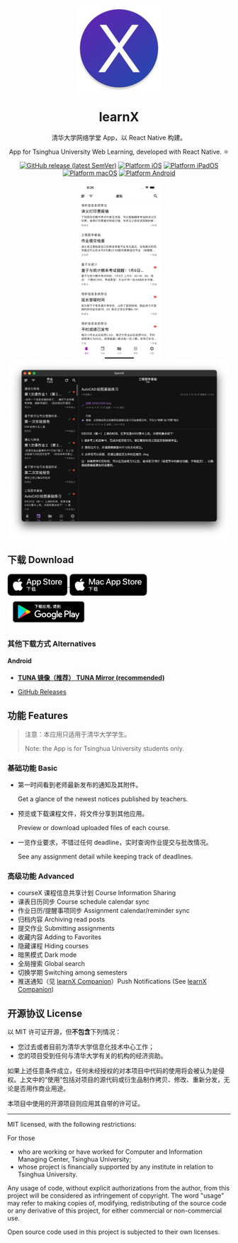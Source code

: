 <div align="center">

<img src="./docs/assets/logo.png" alt="logo" width="192" height="192" />

<h1>learnX</h1>

清华大学网络学堂 App，以 React Native 构建。

App for Tsinghua University Web Learning, developed with React Native. ⚛️

<a href="https://github.com/robertying/learnX/releases" target="_blank" rel="noopener noreferrer"><img src="https://img.shields.io/github/v/release/robertying/learnX?color=brightgreen" alt="GitHub release (latest SemVer)" height="20" width="auto"></a>
<a href="https://apps.apple.com/cn/app/learnx/id1459073115#?platform=iphone" target="_blank" rel="noopener noreferrer"><img src="https://img.shields.io/badge/platform-ios-blue" alt="Platform iOS" height="20" width="auto"></a>
<a href="https://apps.apple.com/cn/app/learnx/id1459073115#?platform=ipad" target="_blank" rel="noopener noreferrer"><img src="https://img.shields.io/badge/platform-ipados-blue" alt="Platform iPadOS" height="20" width="auto"></a>
<a href="https://apps.apple.com/cn/app/learnx/id1459073115#?platform=mac" target="_blank" rel="noopener noreferrer"><img src="https://img.shields.io/badge/platform-macos-blue" alt="Platform macOS" height="20" width="auto"></a>
<a href="https://play.google.com/store/apps/details?id=io.robertying.learnx" target="_blank" rel="noopener noreferrer"><img src="https://img.shields.io/badge/platform-android-red" alt="Platform Android" height="20" width="auto"></a>

<div align="center">
    <img src="./docs/screenshots/iphone.png" alt="iphone screenshot" height="400" width="185" />
    <img src="./docs/screenshots/mac.png" alt="mac screenshot" height="400" width="499" />
</div>

</div>

## 下载 Download

<a href="https://apps.apple.com/cn/app/learnx/id1459073115#?platform=iphone" target="_blank" rel="noopener noreferrer">
    <img align="center" height=50 alt="App Store 下载" src="docs/assets/Download_on_the_App_Store_Badge_CNSC_RGB_blk_092917.svg" />
</a>
<a href="https://apps.apple.com/cn/app/learnx/id1459073115#?platform=mac" target="_blank" rel="noopener noreferrer">
    <img align="center" height=50 alt="Mac App Store 下载" src="docs/assets/Download_on_the_Mac_App_Store_Badge_CNSC_RGB_blk_092917.svg" />
</a>
<a href="https://play.google.com/store/apps/details?id=io.robertying.learnx" target="_blank" rel="noopener noreferrer">
    <img align="center" height=72 alt="下载应用，请到 Google Play" src="docs/assets/google-play-badge.png" />
</a>

### 其他下载方式 Alternatives

#### Android

- **[TUNA 镜像（推荐） TUNA Mirror (recommended)](https://mirrors.tuna.tsinghua.edu.cn/github-release/robertying/learnX/LatestRelease/)**

- [GitHub Releases](https://github.com/robertying/learnX/releases)

## 功能 Features

> 注意：本应用只适用于清华大学学生。
>
> Note: the App is for Tsinghua University students only.

### 基础功能 Basic

- 第一时间看到老师最新发布的通知及其附件。

  Get a glance of the newest notices published by teachers.

- 预览或下载课程文件，将文件分享到其他应用。

  Preview or download uploaded files of each course.

- 一览作业要求，不错过任何 deadline，实时查询作业提交与批改情况。

  See any assignment detail while keeping track of deadlines.

### 高级功能 Advanced

- courseX 课程信息共享计划 Course Information Sharing
- 课表日历同步 Course schedule calendar sync
- 作业日历/提醒事项同步 Assignment calendar/reminder sync
- 归档内容 Archiving read posts
- 提交作业 Submitting assignments
- 收藏内容 Adding to Favorites
- 隐藏课程 Hiding courses
- 暗黑模式 Dark mode
- 全局搜索 Global search
- 切换学期 Switching among semesters
- 推送通知（见 [learnX Companion](https://tsinghua.app/learnX-companion)）Push Notifications (See [learnX Companion](https://tsinghua.app/learnX-companion))

## 开源协议 License

以 MIT 许可证开源，但**不包含**下列情况：

- 您过去或者目前为清华大学信息化技术中心工作；
- 您的项目受到任何与清华大学有关的机构的经济资助。

如果上述任意条件成立，任何未经授权的对本项目中代码的使用将会被认为是侵权。上文中的“使用”包括对项目的源代码或衍生品制作拷贝、修改、重新分发，无论是否用作商业用途。

本项目中使用的开源项目则应用其自带的许可证。

---

MIT licensed, with the following restrictions:

For those

- who are working or have worked for Computer and Information Managing Center, Tsinghua University;
- whose project is financially supported by any institute in relation to Tsinghua University.

Any usage of code, without explicit authorizations from the author, from this project will be considered as infringement of copyright. The word "usage" may refer to making copies of, modifying, redistributing of the source code or any derivative of this project, for either commercial or non-commercial use.

Open source code used in this project is subjected to their own licenses.
